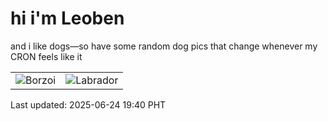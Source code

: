 # hi i'm Leoben

and i like dogs—so have some random dog pics that change whenever my CRON feels like it

|  |  |
|--------|----------|
| ![Borzoi](https://random-dog-vercel.vercel.app/api/random-borzoi?v=1750765251) | ![Labrador](https://random-dog-vercel.vercel.app/api/random-labrador?v=1750765251) |

Last updated: 2025-06-24 19:40 PHT
